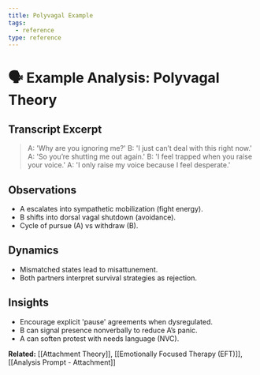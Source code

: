 ```yaml
---
title: Polyvagal Example
tags:
  - reference
type: reference
---
```

# 🗣 Example Analysis: Polyvagal Theory

## Transcript Excerpt
> A: 'Why are you ignoring me?'
> B: 'I just can’t deal with this right now.'
> A: 'So you’re shutting me out again.'
> B: 'I feel trapped when you raise your voice.'
> A: 'I only raise my voice because I feel desperate.'

## Observations
- A escalates into sympathetic mobilization (fight energy).
- B shifts into dorsal vagal shutdown (avoidance).
- Cycle of pursue (A) vs withdraw (B).

## Dynamics
- Mismatched states lead to misattunement.
- Both partners interpret survival strategies as rejection.

## Insights
- Encourage explicit 'pause' agreements when dysregulated.
- B can signal presence nonverbally to reduce A’s panic.
- A can soften protest with needs language (NVC).

**Related:** [[Attachment Theory]], [[Emotionally Focused Therapy (EFT)]], [[Analysis Prompt - Attachment]]
